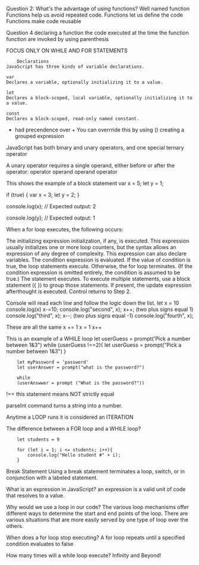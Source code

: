 

Question 2: What's the advantage of using functions?
Well named function
Functions help us avoid repeated code.
Functions let us define the code
Functions make code reusable

Question 4
declaring a function
the code executed at the time the function
function are invoked by using parenthesis

FOCUS ONLY ON WHILE AND FOR STATEMENTS

        Declarations
    JavaScript has three kinds of variable declarations.

    var
    Declares a variable, optionally initializing it to a value.

    let
    Declares a block-scoped, local variable, optionally initializing it to a value.

    const
    Declares a block-scoped, read-only named constant.

* had precendence over +
You can overrride this by using () creating a grouped expression

JavaScript has both binary and unary operators, and one special ternary operator

A unary operator requires a single operand, either before or after the operator:
operator operand
operand operator

This shows the example of a block statement
var x = 5;
let y = 1;

if (true) {
  var x = 3;
  let y = 2;
}

console.log(x);
// Expected output: 2

console.log(y);
// Expected output: 1


When a for loop executes, the following occurs:

The initializing expression initialization, if any, is executed. This expression usually initializes one or more loop counters, but the syntax allows an expression of any degree of complexity. This expression can also declare variables.
The condition expression is evaluated. If the value of condition is true, the loop statements execute. Otherwise, the for loop terminates. (If the condition expression is omitted entirely, the condition is assumed to be true.)
The statement executes. To execute multiple statements, use a block statement ({ }) to group those statements.
If present, the update expression afterthought is executed.
Control returns to Step 2.


Console will read each line and follow the logic down the list. 
let x = 10
console.log(x)
x-=10;
console.log("second", x);
x++; (two plus signs equal 1)
console.log("third", x);
x--; (two plus signs equal -1)
console.log("fourth", x);

These are all the same
x += 1
x = 1
x++

This is an example of a WHILE loop
let userGuess = prompt('Pick a number between 1&3")
while (userGuess !==2){
    let userGuess = prompt("Pick a number between 1&3")
}

        let myPassword = 'password'
        let userAnswer = prompt("what is the password?")

        while 
        (userAnswwer = prompt ("What is the password?"))

!== this statement means NOT strictly equal

parseInt command turns a string into a number.



Anytime a LOOP runs it is considered an ITERATION

The difference between a FOR loop and a WHILE loop? 


        let students = 9

        for (let i = 1; i <= students; i++){
            console.log("Hello student #" + i);
        }

Break Statement
Using a break statement terminates a loop, switch, or in conjunction with a labeled statement.


What is an expression in JavaScript? an expression is a valid unit of code that resolves to a value.

Why would we use a loop in our code? The various loop mechanisms offer different ways to determine the start and end points of the loop. There are various situations that are more easily served by one type of loop over the others.

When does a for loop stop executing? A for loop repeats until a specified condition evaluates to false

How many times will a while loop execute? Infinity and Beyond!